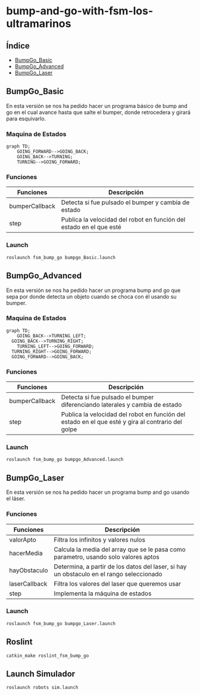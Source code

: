 # bump-and-go-with-fsm-los-ultramarinos
## Índice
- [BumpGo_Basic](#BumpGo-Basic)
- [BumpGo_Advanced](#BumpGo-Advanced)
- [BumpGo_Laser](#BumpGo-Laser)

## BumpGo_Basic
En esta versión se nos ha pedido hacer un programa básico de bump and go en el cual avance hasta que salte el bumper, donde retrocedera y girará para esquivarlo.
### Maquina de Estados
```mermaid
graph TD;
	GOING_FORWARD-->GOING_BACK;
	GOING_BACK-->TURNING;
	TURNING-->GOING_FORWARD;
```

### Funciones
| Funciones | Descripción |
| --- | --- |
| bumperCallback | Detecta si fue pulsado el bumper y cambia de estado |
| step | Publica la velocidad del robot en función del estado en el que esté |
### Launch
```
roslaunch fsm_bump_go bumpgo_Basic.launch
```

## BumpGo_Advanced
En esta versión se nos ha pedido hacer un programa bump and go que sepa por donde detecta un objeto cuando se choca con él usando su bumper.
### Maquina de Estados
```mermaid
graph TD;
	GOING_BACK-->TURNING_LEFT;
  GOING_BACK-->TURNING_RIGHT;
	TURNING_LEFT-->GOING_FORWARD;
  TURNING_RIGHT-->GOING_FORWARD;
  GOING_FORWARD-->GOING_BACK;
```
### Funciones
| Funciones | Descripción |
| --- | --- |
| bumperCallback | Detecta si fue pulsado el bumper diferenciando laterales y cambia de estado |
| step | Publica la velocidad del robot en función del estado en el que esté y gira al contrario del golpe |

### Launch
```
roslaunch fsm_bump_go bumpgo_Advanced.launch
```

## BumpGo_Laser
En esta versión se nos ha pedido hacer un programa bump and go usando el láser.

### Funciones
| Funciones | Descripción |
| --- | --- |
| valorApto | Filtra los infinitos y valores nulos |
| hacerMedia | Calcula la media del array que se le pasa como parametro, usando solo valores aptos |
| hayObstaculo | Determina, a partir de los datos del laser, si hay un obstaculo en el rango seleccionado |
| laserCallback | Filtra los valores del laser que queremos usar |
| step | Implementa la máquina de estados |
### Launch
```
roslaunch fsm_bump_go bumpgo_Laser.launch
```

## Roslint
```
catkin_make roslint_fsm_bump_go
```
## Launch Simulador
```
roslaunch robots sim.launch
```
